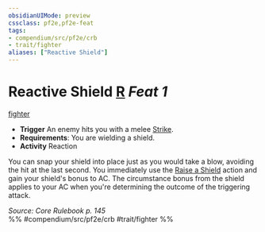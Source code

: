 ```yaml
---
obsidianUIMode: preview
cssclass: pf2e,pf2e-feat
tags:
- compendium/src/pf2e/crb
- trait/fighter
aliases: ["Reactive Shield"]
---
```

# Reactive Shield  [R](rules/core-rulebook/chapter-9-playing-the-game.md#Actions "Reaction") *Feat 1*  
[fighter](rules/traits/fighter.md)  

- **Trigger** An enemy hits you with a melee [Strike](rules/actions/strike.md).
- **Requirements**: You are wielding a shield.
- **Activity** Reaction

You can snap your shield into place just as you would take a blow, avoiding the hit at the last second. You immediately use the [Raise a Shield](rules/actions/raise-a-shield.md) action and gain your shield's bonus to AC. The circumstance bonus from the shield applies to your AC when you're determining the outcome of the triggering attack.

*Source: Core Rulebook p. 145*  
%% #compendium/src/pf2e/crb #trait/fighter %%